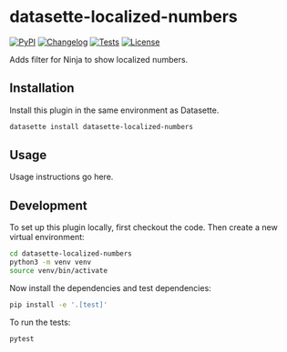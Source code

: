 # datasette-localized-numbers

[![PyPI](https://img.shields.io/pypi/v/datasette-localized-numbers.svg)](https://pypi.org/project/datasette-localized-numbers/)
[![Changelog](https://img.shields.io/github/v/release/vitlais/datasette-localized-numbers?include_prereleases&label=changelog)](https://github.com/svkau/datasette-localized-numbers/releases)
[![Tests](https://github.com/svkau/datasette-localized-numbers/workflows/Test/badge.svg)](https://github.com/svkau/datasette-localized-numbers/actions?query=workflow%3ATest)
[![License](https://img.shields.io/badge/license-Apache%202.0-blue.svg)](https://github.com/svkau/datasette-localized-numbers/blob/main/LICENSE)

Adds filter for Ninja to show localized numbers.

## Installation

Install this plugin in the same environment as Datasette.
```bash
datasette install datasette-localized-numbers
```
## Usage

Usage instructions go here.

## Development

To set up this plugin locally, first checkout the code. Then create a new virtual environment:
```bash
cd datasette-localized-numbers
python3 -m venv venv
source venv/bin/activate
```
Now install the dependencies and test dependencies:
```bash
pip install -e '.[test]'
```
To run the tests:
```bash
pytest
```
